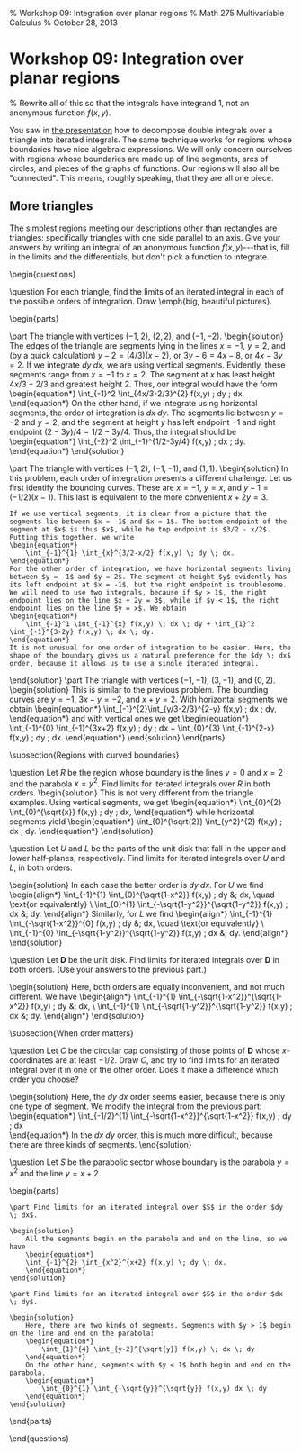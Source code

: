 % Workshop 09: Integration over planar regions
% Math 275 Multivariable Calculus
% October 28, 2013

# Workshop 09: Integration over planar regions

% Rewrite all of this so that the integrals have integrand 1, not an anonymous function $f(x,y)$.


You saw in [the presentation][d13] how to decompose double integrals over a triangle into iterated integrals. The same technique works for regions whose boundaries have nice algebraic expressions. We will only concern ourselves with regions whose boundaries are made up of line segments, arcs of circles, and pieces of the graphs of functions. Our regions will also all be "connected". This means, roughly speaking, that they are all one piece.

## More triangles

The simplest regions meeting our descriptions other than rectangles are triangles: specifically triangles with one side parallel to an axis. Give your answers by writing an integral of an anonymous function $f(x,y)$---that is, fill in the limits and the differentials, but don't pick a function to integrate.

\begin{questions}

\question For each triangle, find the limits of an iterated integral in each of the possible orders of integration. Draw \emph{big, beautiful pictures}.

\begin{parts}

\part The triangle with vertices $(-1,2)$, $(2, 2)$, and $(-1, -2)$.
\begin{solution}
    The edges of the triangle are segments lying in the lines $x = -1$, $y = 2$, and (by a quick calculation) $y - 2 = (4/3)(x - 2)$, or $3y - 6 = 4x - 8$, or $4x - 3y = 2$. If we integrate $dy \; dx$, we are using vertical segments. Evidently, these segments range from $x = -1$ to $x = 2$. The segment at $x$ has least height $4x/3 - 2/3$ and greatest height $2$. Thus, our integral would have the form
    \begin{equation*}
        \int_{-1}^2 \int_{4x/3-2/3}^{2} f(x,y) \; dy \; dx.
    \end{equation*}
    On the other hand, if we integrate using horizontal segments, the order of integration is $dx \; dy$. The segments lie between $y = -2$ and $y = 2$, and the segment at height $y$ has left endpoint $-1$ and right endpoint $(2-3y)/4 = 1/2 - 3y/4$. Thus, the integral should be
    \begin{equation*}
        \int_{-2}^2 \int_{-1}^{1/2-3y/4} f(x,y) \; dx \; dy.
    \end{equation*}
\end{solution}

\part The triangle with vertices $(-1, 2)$, $(-1, -1)$, and $(1,1)$.
\begin{solution}
    In this problem, each order of integration presents a different challenge. Let us first identify the bounding curves. These are $x = -1$, $y = x$, and $y - 1 = (-1/2)(x-1)$. This last is equivalent to the more convenient $x + 2y = 3$.

    If we use vertical segments, it is clear from a picture that the segments lie between $x = -1$ and $x = 1$. The bottom endpoint of the segment at $x$ is thus $x$, while he top endpoint is $3/2 - x/2$. Putting this together, we write
    \begin{equation*}
        \int_{-1}^{1} \int_{x}^{3/2-x/2} f(x,y) \; dy \; dx.
    \end{equation*}
    For the other order of integration, we have horizontal segments living between $y = -1$ and $y = 2$. The segment at height $y$ evidently has its left endpoint at $x = -1$, but the right endpoint is troublesome. We will need to use two integrals, because if $y > 1$, the right endpoint lies on the line $x + 2y = 3$, while if $y < 1$, the right endpoint lies on the line $y = x$. We obtain
    \begin{equation*}
        \int_{-1}^1 \int_{-1}^{x} f(x,y) \; dx \; dy + \int_{1}^2 \int_{-1}^{3-2y} f(x,y) \; dx \; dy. 
    \end{equation*}
    It is not unusual for one order of integration to be easier. Here, the shape of the boundary gives us a natural preference for the $dy \; dx$ order, because it allows us to use a single iterated integral.
\end{solution}
\part The triangle with vertices $(-1, -1)$, $(3, -1)$, and $(0,2)$. 
\begin{solution}
    This is similar to the previous problem. The bounding curves are $y = -1$, $3x - y = -2$, and $x+y = 2$. With horizontal segments we obtain
    \begin{equation*}
        \int_{-1}^{2}\int_{y/3-2/3}^{2-y} f(x,y) \; dx \; dy,
    \end{equation*}
    and with vertical ones we get
    \begin{equation*}
        \int_{-1}^{0} \int_{-1}^{3x+2} f(x,y) \; dy \; dx + \int_{0}^{3} \int_{-1}^{2-x} f(x,y) \; dy \; dx.
    \end{equation*}
\end{solution}
\end{parts}

\subsection{Regions with curved boundaries}

\question Let $R$ be the region whose boundary is the lines $y = 0$ and $x = 2$ and the parabola $x = y^2$. Find limits for iterated integrals over $R$ in both orders.
\begin{solution}
    This is not very different from the triangle examples. Using vertical segments, we get
    \begin{equation*}
        \int_{0}^{2} \int_{0}^{\sqrt{x}} f(x,y) \; dy \; dx,
    \end{equation*}
    while horizontal segments yield
    \begin{equation*}
        \int_{0}^{\sqrt{2}} \int_{y^2}^{2} f(x,y) \; dx \; dy.
    \end{equation*}
\end{solution}

\question Let $U$ and $L$ be the parts of the unit disk that fall in the upper and lower half-planes, respectively. Find limits for iterated integrals over $U$ and $L$, in both orders.

\begin{solution}
    In each case the better order is $dy \; dx$. For $U$ we find
    \begin{align*}
        \int_{-1}^{1} \int_{0}^{\sqrt{1-x^2}} f(x,y) \; dy &\; dx, \quad \text{or equivalently} \\
        \int_{0}^{1} \int_{-\sqrt{1-y^2}}^{\sqrt{1-y^2}} f(x,y) \; dx &\; dy.
    \end{align*}
    Similarly, for $L$ we find 
    \begin{align*}
        \int_{-1}^{1} \int_{-\sqrt{1-x^2}}^{0} f(x,y) \; dy &\; dx, \quad \text{or equivalently} \\
        \int_{-1}^{0} \int_{-\sqrt{1-y^2}}^{\sqrt{1-y^2}} f(x,y) \; dx &\; dy.
    \end{align*}
\end{solution}

\question Let $\mathbf{D}$ be the unit disk. Find limits for iterated integrals over $\mathbf{D}$ in both orders. (Use your answers to the previous part.)

\begin{solution}
    Here, both orders are equally inconvenient, and not much different. We have
    \begin{align*}
        \int_{-1}^{1} \int_{-\sqrt{1-x^2}}^{\sqrt{1-x^2}} f(x,y) \; dy &\; dx, \\
        \int_{-1}^{1} \int_{-\sqrt{1-y^2}}^{\sqrt{1-y^2}} f(x,y) \; dx &\; dy.
    \end{align*}
\end{solution}

\subsection{When order matters}

\question Let $C$ be the circular cap consisting of those points of $\mathbf{D}$ whose $x$-coordinates are at least $-1/2$. Draw $C$, and try to find limits for an iterated integral over it in one or the other order. Does it make a difference which order you choose?

\begin{solution}
    Here, the $dy \; dx$ order seems easier, because there is only one type of segment. We modify the integral from the previous part:
    \begin{equation*}
        \int_{-1/2}^{1} \int_{-\sqrt{1-x^2}}^{\sqrt{1-x^2}} f(x,y) \; dy \; dx    
    \end{equation*}
    In the $dx \; dy$ order, this is much more difficult, because there are three kinds of segments.
\end{solution}

\question Let $S$ be the parabolic sector whose boundary is the parabola $y = x^2$ and the line $y = x + 2$. 

\begin{parts}

    \part Find limits for an iterated integral over $S$ in the order $dy \; dx$.

    \begin{solution}
        All the segments begin on the parabola and end on the line, so we have
        \begin{equation*}
        \int_{-1}^{2} \int_{x^2}^{x+2} f(x,y) \; dy \; dx.
        \end{equation*}
    \end{solution}

    \part Find limits for an iterated integral over $S$ in the order $dx \; dy$.

    \begin{solution}
        Here, there are two kinds of segments. Segments with $y > 1$ begin on the line and end on the parabola:
        \begin{equation*}
            \int_{1}^{4} \int_{y-2}^{\sqrt{y}} f(x,y) \; dx \; dy
        \end{equation*}
        On the other hand, segments with $y < 1$ both begin and end on the parabola.
        \begin{equation*}
            \int_{0}^{1} \int_{-\sqrt{y}}^{\sqrt{y}} f(x,y) dx \; dy
        \end{equation*}
    \end{solution}
\end{parts}

\end{questions}

[d13]: ../../decks/13/Deck.pdf
